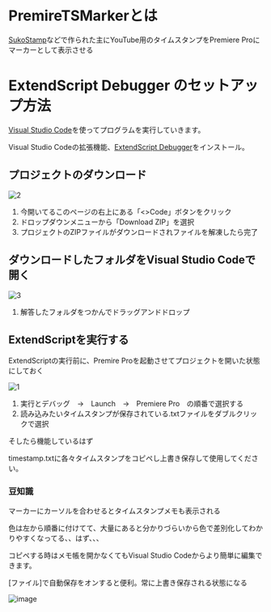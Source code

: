 # PremireTSMarkerとは
[SukoStamp](https://chromewebstore.google.com/detail/sukostamp/bioancpdekiljihjfibhpadakcnceoeg)などで作られた主にYouTube用のタイムスタンプをPremiere Proにマーカーとして表示させる

# ExtendScript Debugger のセットアップ方法

[Visual Studio Code](https://code.visualstudio.com/)を使ってプログラムを実行していきます。

Visual Studio Codeの拡張機能、[ExtendScript Debugger](https://marketplace.visualstudio.com/items?itemName=Adobe.extendscript-debug)をインストール。

## プロジェクトのダウンロード

![2](https://github.com/keimaruO/PremiereTSMarker/assets/91080250/a861b5c7-70a1-4ddf-baf4-c1f89466bec1)

1. 今開いてるこのページの右上にある「<>Code」ボタンをクリック
2. ドロップダウンメニューから「Download ZIP」を選択
3. プロジェクトのZIPファイルがダウンロードされファイルを解凍したら完了

## ダウンロードしたフォルダをVisual Studio Codeで開く

![3](https://github.com/keimaruO/PremiereTSMarker/assets/91080250/d3c06629-1f65-4be6-9ab7-cb0bcc13392f)


1. 解答したフォルダをつかんでドラッグアンドドロップ

## ExtendScriptを実行する

ExtendScriptの実行前に、Premire Proを起動させてプロジェクトを開いた状態にしておく

![1](https://github.com/keimaruO/PremiereTSMarker/assets/91080250/4706dcfd-dcd2-4b5a-afa8-dd8284cf1b53)

1. 実行とデバッグ　→　Launch　→　Premiere Pro　の順番で選択する
2. 読み込みたいタイムスタンプが保存されている.txtファイルをダブルクリックで選択

そしたら機能しているはず


timestamp.txtに各々タイムスタンプをコピペし上書き保存して使用してください。

### 豆知識

マーカーにカーソルを合わせるとタイムスタンプメモも表示される


色は左から順番に付けてて、大量にあると分かりづらいから色で差別化してわかりやすくなってる、、はず、、、


コピペする時はメモ帳を開かなくてもVisual Studio Codeからより簡単に編集できます。

[ファイル]で自動保存をオンすると便利。常に上書き保存される状態になる

![image](https://github.com/keimaruO/PremiereTSMarker/assets/91080250/22be6c89-b240-4c62-84e0-863d93a2c827)
